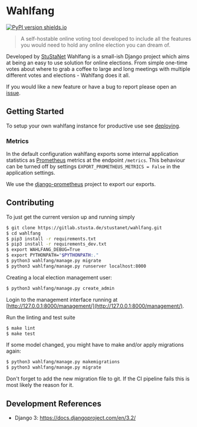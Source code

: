 # Wahlfang
[![PyPI version shields.io](https://img.shields.io/pypi/v/wahlfang.svg)](https://pypi.python.org/pypi/wahlfang/)

> A self-hostable online voting tool developed to include all the 
> features you would need to hold any online election you can dream of.

Developed by [StuStaNet](https://stustanet.de) Wahlfang is a small-ish Django project
which aims at being an easy to use solution for online elections. From simple one-time
votes about where to grab a coffee to large and long meetings with multiple different 
votes and elections - Wahlfang does it all.

If you would like a new feature or have a bug to report please open an [issue](https://github.com/stustanet/wahlfang/issues).

## Getting Started
To setup your own wahlfang instance for productive use see [deploying](docs/deploying.md).

### Metrics

In the default configuration wahlfang exports some internal application statistics as [Prometheus](https://prometheus.io/) 
metrics at the endpoint `/metrics`. This behaviour can be turned off by settings `EXPORT_PROMETHEUS_METRICS = False`
in the application settings.

We use the [django-prometheus](https://github.com/korfuri/django-prometheus) project to export our exports.

## Contributing
To just get the current version up and running simply
```bash
$ git clone https://gitlab.stusta.de/stustanet/wahlfang.git
$ cd wahlfang
$ pip3 install -r requirements.txt
$ pip3 install -r requirements_dev.txt
$ export WAHLFANG_DEBUG=True
$ export PYTHONPATH="$PYTHONPATH:."
$ python3 wahlfang/manage.py migrate
$ python3 wahlfang/manage.py runserver localhost:8000
```

Creating a local election management user:
```bash
$ python3 wahlfang/manage.py create_admin
```

Login to the management interface running at [http://127.0.0.1:8000/management/](http://127.0.0.1:8000/management/).

Run the linting and test suite
```bash
$ make lint
$ make test
```

If some model changed, you might have to make and/or apply migrations again:
```bash
$ python3 wahlfang/manage.py makemigrations
$ python3 wahlfang/manage.py migrate
```
Don't forget to add the new migration file to git. If the CI pipeline fails this is most likely the reason for it.

## Development References

- Django 3: https://docs.djangoproject.com/en/3.2/
